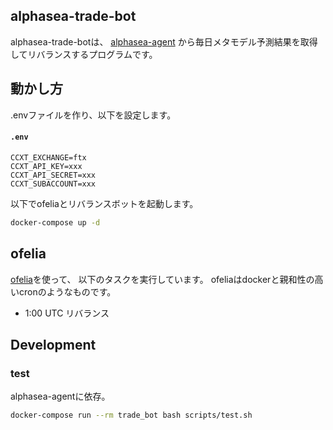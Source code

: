 ## alphasea-trade-bot

alphasea-trade-botは、
[alphasea-agent](https://github.com/alphasea-dapp/alphasea-agent)
から毎日メタモデル予測結果を取得してリバランスするプログラムです。

## 動かし方

.envファイルを作り、以下を設定します。

#### **`.env`**
```text
CCXT_EXCHANGE=ftx
CCXT_API_KEY=xxx
CCXT_API_SECRET=xxx
CCXT_SUBACCOUNT=xxx
```

以下でofeliaとリバランスボットを起動します。

```bash
docker-compose up -d
```

## ofelia

[ofelia](https://github.com/mcuadros/ofelia)を使って、
以下のタスクを実行しています。
ofeliaはdockerと親和性の高いcronのようなものです。

- 1:00 UTC リバランス

## Development

### test

alphasea-agentに依存。

```bash
docker-compose run --rm trade_bot bash scripts/test.sh
```
